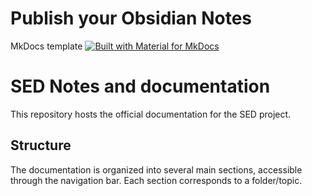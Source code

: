 # Publish your Obsidian Notes

MkDocs template [![Built with Material for MkDocs](https://img.shields.io/badge/Material_for_MkDocs-526CFE?style=for-the-badge&logo=MaterialForMkDocs&logoColor=white)](https://squidfunk.github.io/mkdocs-material/)

# SED Notes and documentation

This repository hosts the official documentation for the SED project.

## Structure

The documentation is organized into several main sections, accessible through the navigation bar. Each section corresponds to a folder/topic.
